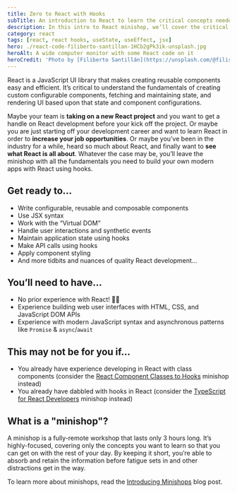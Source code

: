 ```yaml
---
title: Zero to React with Hooks
subTitle: An introduction to React to learn the critical concepts needed for building modern React applications using hooks
description: In this intro to React minishop, we’ll cover the critical concepts of modern React while iteratively building an app using hooks. You’ll leave the minishop with all the fundamentals you need to build your own modern apps with React using hooks.
category: react
tags: [react, react hooks, useState, useEffect, jsx]
hero: ./react-code-filiberto-santillan-1HCb2gPk3ik-unsplash.jpg
heroAlt: A wide computer monitor with some React code on it
heroCredit: 'Photo by [Filiberto Santillán](https://unsplash.com/@filisantillan)'
---
```


React is a JavaScript UI library that makes creating reusable components easy and efficient. It’s critical to understand the fundamentals of creating custom configurable components, fetching and maintaining state, and rendering UI based upon that state and component configurations.

Maybe your team is **taking on a new React project** and you want to get a handle on React development before your kick off the project. Or maybe you are just starting off your development career and want to learn React in order to **increase your job opportunities**. Or maybe you’ve been in the industry for a while, heard so much about React, and finally want to **see what React is all about**. Whatever the case may be, you’ll leave the minishop with all the fundamentals you need to build your own modern apps with React using hooks.

## Get ready to...

- Write configurable, reusable and composable components
- Use JSX syntax
- Work with the “Virtual DOM”
- Handle user interactions and synthetic events
- Maintain application state using hooks
- Make API calls using hooks
- Apply component styling
- And more tidbits and nuances of quality React development…

## You’ll need to have...

- No prior experience with React! 🙌🏾
- Experience building web user interfaces with HTML, CSS, and JavaScript DOM APIs
- Experience with modern JavaScript syntax and asynchronous patterns like `Promise` & `async`/`await`

## This may not be for you if...

- You already have experience developing in React with class components (consider the [React Component Classes to Hooks]() minishop instead)
- You already have dabbled with hooks in React (consider the [TypeScript for React Developers]() minishop instead)

## What is a "minishop"?

A minishop is a fully-remote workshop that lasts only 3 hours long. It’s highly-focused, covering only the concepts you want to learn so that you can get on with the rest of your day. By keeping it short, you’re able to absorb and retain the information before fatigue sets in and other distractions get in the way.

To learn more about minishops, read the [Introducing Minishops]() blog post.
